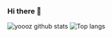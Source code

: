### Hi there 👋
![yoooz github stats](https://github-readme-stats.vercel.app/api?username=yoooz&count_private=true&theme=dark&show_icons=true)
![Top langs](https://github-readme-stats.vercel.app/api/top-langs/?username=yoooz)

<!--
**yoooz/yoooz** is a ✨ _special_ ✨ repository because its `README.md` (this file) appears on your GitHub profile.

Here are some ideas to get you started:

- 🔭 I’m currently working on ...
- 🌱 I’m currently learning ...
- 👯 I’m looking to collaborate on ...
- 🤔 I’m looking for help with ...
- 💬 Ask me about ...
- 📫 How to reach me: ...
- 😄 Pronouns: ...
- ⚡ Fun fact: ...
-->
